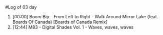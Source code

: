 #Log of 03 day

1. [00:00] Boom Bip - From Left to Right - Walk Around Mirror Lake (feat. Boards Of Canada) [Boards of Canada Remix]
1. [12:44] M83 - Digital Shades Vol. 1 - Waves, waves, waves
